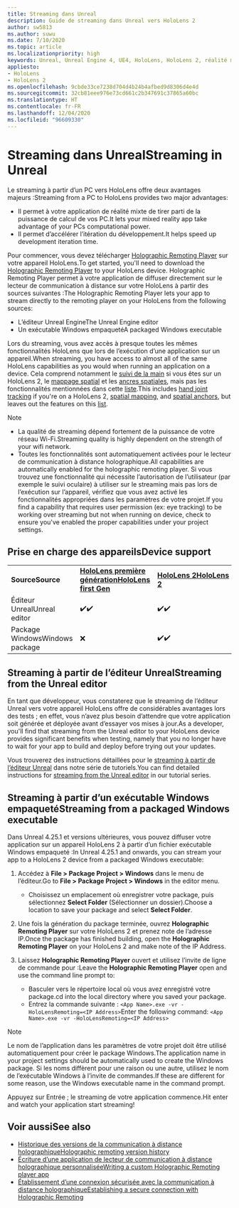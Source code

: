 ```yaml
---
title: Streaming dans Unreal
description: Guide de streaming dans Unreal vers HoloLens 2
author: sw5813
ms.author: suwu
ms.date: 7/10/2020
ms.topic: article
ms.localizationpriority: high
keywords: Unreal, Unreal Engine 4, UE4, HoloLens, HoloLens 2, réalité mixte, tutoriel, streaming, PC, application de communication à distance holographique, holographic remoting player, documentation, casque de réalité mixte, casque windows mixed reality, casque de réalité virtuelle
appliesto:
- HoloLens
- HoloLens 2
ms.openlocfilehash: 9cbde33ce7238d704d4b24b4afbed9d8306d4e4d
ms.sourcegitcommit: 32cb81eee976e73cd661c2b347691c37865a60bc
ms.translationtype: HT
ms.contentlocale: fr-FR
ms.lasthandoff: 12/04/2020
ms.locfileid: "96609330"
---
```

# <a name="streaming-in-unreal"></a><span data-ttu-id="6aaae-104">Streaming dans Unreal</span><span class="sxs-lookup"><span data-stu-id="6aaae-104">Streaming in Unreal</span></span>

<span data-ttu-id="6aaae-105">Le streaming à partir d’un PC vers HoloLens offre deux avantages majeurs :</span><span class="sxs-lookup"><span data-stu-id="6aaae-105">Streaming from a PC to HoloLens provides two major advantages:</span></span> 
* <span data-ttu-id="6aaae-106">Il permet à votre application de réalité mixte de tirer parti de la puissance de calcul de vos PC.</span><span class="sxs-lookup"><span data-stu-id="6aaae-106">It lets your mixed reality app take advantage of your PCs computational power.</span></span> 
* <span data-ttu-id="6aaae-107">Il permet d’accélérer l’itération du développement.</span><span class="sxs-lookup"><span data-stu-id="6aaae-107">It helps speed up development iteration time.</span></span> 

<span data-ttu-id="6aaae-108">Pour commencer, vous devez télécharger [Holographic Remoting Player](../platform-capabilities-and-apis/holographic-remoting-player.md) sur votre appareil HoloLens.</span><span class="sxs-lookup"><span data-stu-id="6aaae-108">To get started, you'll need to download the [Holographic Remoting Player](../platform-capabilities-and-apis/holographic-remoting-player.md) to your HoloLens device.</span></span> <span data-ttu-id="6aaae-109">Holographic Remoting Player permet à votre application de diffuser directement sur le lecteur de communication à distance sur votre HoloLens à partir des sources suivantes :</span><span class="sxs-lookup"><span data-stu-id="6aaae-109">The Holographic Remoting Player lets your app to stream  directly to the remoting player on your HoloLens from the following sources:</span></span>

* <span data-ttu-id="6aaae-110">L’éditeur Unreal Engine</span><span class="sxs-lookup"><span data-stu-id="6aaae-110">The Unreal Engine editor</span></span>
* <span data-ttu-id="6aaae-111">Un exécutable Windows empaqueté</span><span class="sxs-lookup"><span data-stu-id="6aaae-111">A packaged Windows executable</span></span> 

<span data-ttu-id="6aaae-112">Lors du streaming, vous avez accès à presque toutes les mêmes fonctionnalités HoloLens que lors de l’exécution d’une application sur un appareil.</span><span class="sxs-lookup"><span data-stu-id="6aaae-112">When streaming, you have access to almost all of the same HoloLens capabilities as you would when running an application on a device.</span></span> <span data-ttu-id="6aaae-113">Cela comprend notamment le [suivi de la main](unreal-hand-tracking.md) si vous êtes sur un HoloLens 2, le [mappage spatial](unreal-spatial-mapping.md) et les [ancres spatiales](unreal-spatial-anchors.md), mais pas les fonctionnalités mentionnées dans cette [liste](../platform-capabilities-and-apis/holographic-remoting-troubleshooting.md).</span><span class="sxs-lookup"><span data-stu-id="6aaae-113">This includes [hand joint tracking](unreal-hand-tracking.md) if you're on a HoloLens 2, [spatial mapping](unreal-spatial-mapping.md), and [spatial anchors](unreal-spatial-anchors.md), but leaves out the features on this [list](../platform-capabilities-and-apis/holographic-remoting-troubleshooting.md).</span></span> 

> [!NOTE]
> * <span data-ttu-id="6aaae-114">La qualité de streaming dépend fortement de la puissance de votre réseau Wi-Fi.</span><span class="sxs-lookup"><span data-stu-id="6aaae-114">Streaming quality is highly dependent on the strength of your wifi network.</span></span>
> * <span data-ttu-id="6aaae-115">Toutes les fonctionnalités sont automatiquement activées pour le lecteur de communication à distance holographique.</span><span class="sxs-lookup"><span data-stu-id="6aaae-115">All capabilities are automatically enabled for the holographic remoting player.</span></span> <span data-ttu-id="6aaae-116">Si vous trouvez une fonctionnalité qui nécessite l’autorisation de l’utilisateur (par exemple le suivi oculaire) à utiliser sur le streaming mais pas lors de l’exécution sur l’appareil, vérifiez que vous avez activé les fonctionnalités appropriées dans les paramètres de votre projet.</span><span class="sxs-lookup"><span data-stu-id="6aaae-116">If you find a capability that requires user permission (ex: eye tracking) to be working over streaming but not when running on device, check to ensure you've enabled the proper capabilities under your project settings.</span></span>

## <a name="device-support"></a><span data-ttu-id="6aaae-117">Prise en charge des appareils</span><span class="sxs-lookup"><span data-stu-id="6aaae-117">Device support</span></span>

<table>
    <colgroup>
    <col width="33%" />
    <col width="33%" />
    <col width="33%" />
    </colgroup>
    <tr>
        <td><span data-ttu-id="6aaae-118"><strong>Source</strong></span><span class="sxs-lookup"><span data-stu-id="6aaae-118"><strong>Source</strong></span></span></td>
        <td><span data-ttu-id="6aaae-119"><a href="https://docs.microsoft.com/hololens/hololens1-hardware"><strong>HoloLens première génération</strong></a></span><span class="sxs-lookup"><span data-stu-id="6aaae-119"><a href="https://docs.microsoft.com/hololens/hololens1-hardware"><strong>HoloLens first Gen</strong></a></span></span></td>
        <td><span data-ttu-id="6aaae-120"><a href="https://www.microsoft.com/hololens/hardware"><strong>HoloLens 2</strong></a></span><span class="sxs-lookup"><span data-stu-id="6aaae-120"><a href="https://www.microsoft.com/hololens/hardware"><strong>HoloLens 2</strong></a></span></span></td>
        <td><span data-ttu-id="6aaae-121"><strong>Casques immersifs</strong></span><span class="sxs-lookup"><span data-stu-id="6aaae-121"><strong>Immersive Headsets</strong></span></span></td>
    </tr>
     <tr>
        <td><span data-ttu-id="6aaae-122">Éditeur Unreal</span><span class="sxs-lookup"><span data-stu-id="6aaae-122">Unreal editor</span></span></td>
        <td><span data-ttu-id="6aaae-123">✔️</span><span class="sxs-lookup"><span data-stu-id="6aaae-123">✔️</span></span></td>
        <td><span data-ttu-id="6aaae-124">✔️</span><span class="sxs-lookup"><span data-stu-id="6aaae-124">✔️</span></span></td>
        <td>❌</td>
    </tr>
    <tr>
        <td><span data-ttu-id="6aaae-125">Package Windows</span><span class="sxs-lookup"><span data-stu-id="6aaae-125">Windows package</span></span></td>
        <td>❌</td>
        <td><span data-ttu-id="6aaae-126">✔️</span><span class="sxs-lookup"><span data-stu-id="6aaae-126">✔️</span></span></td>
        <td>❌</td>
    </tr>

</table>

## <a name="streaming-from-the-unreal-editor"></a><span data-ttu-id="6aaae-127">Streaming à partir de l’éditeur Unreal</span><span class="sxs-lookup"><span data-stu-id="6aaae-127">Streaming from the Unreal editor</span></span>

<span data-ttu-id="6aaae-128">En tant que développeur, vous constaterez que le streaming de l’éditeur Unreal vers votre appareil HoloLens offre de considérables avantages lors des tests ; en effet, vous n’avez plus besoin d’attendre que votre application soit générée et déployée avant d’essayer vos mises à jour.</span><span class="sxs-lookup"><span data-stu-id="6aaae-128">As a developer, you'll find that streaming from the Unreal editor to your HoloLens device provides significant benefits when testing, namely that you no longer have to wait for your app to build and deploy before trying out your updates.</span></span>

<span data-ttu-id="6aaae-129">Vous trouverez des instructions détaillées pour le [streaming à partir de l’éditeur Unreal](tutorials/unreal-uxt-ch6.md#device-only-streaming) dans notre série de tutoriels.</span><span class="sxs-lookup"><span data-stu-id="6aaae-129">You can find detailed instructions for [streaming from the Unreal editor](tutorials/unreal-uxt-ch6.md#device-only-streaming) in our tutorial series.</span></span>

## <a name="streaming-from-a-packaged-windows-executable"></a><span data-ttu-id="6aaae-130">Streaming à partir d’un exécutable Windows empaqueté</span><span class="sxs-lookup"><span data-stu-id="6aaae-130">Streaming from a packaged Windows executable</span></span>

<span data-ttu-id="6aaae-131">Dans Unreal 4.25.1 et versions ultérieures, vous pouvez diffuser votre application sur un appareil HoloLens 2 à partir d’un fichier exécutable Windows empaqueté :</span><span class="sxs-lookup"><span data-stu-id="6aaae-131">In Unreal 4.25.1 and onwards, you can stream your app to a HoloLens 2 device from a packaged Windows executable:</span></span> 

1. <span data-ttu-id="6aaae-132">Accédez à **File > Package Project > Windows** dans le menu de l’éditeur.</span><span class="sxs-lookup"><span data-stu-id="6aaae-132">Go to **File > Package Project > Windows** in the editor menu.</span></span> 
    * <span data-ttu-id="6aaae-133">Choisissez un emplacement où enregistrer votre package, puis sélectionnez **Select Folder** (Sélectionner un dossier).</span><span class="sxs-lookup"><span data-stu-id="6aaae-133">Choose a location to save your package and select **Select Folder**.</span></span>

2. <span data-ttu-id="6aaae-134">Une fois la génération du package terminée, ouvrez **Holographic Remoting Player** sur votre HoloLens 2 et prenez note de l’adresse IP.</span><span class="sxs-lookup"><span data-stu-id="6aaae-134">Once the package has finished building, open the **Holographic Remoting Player** on your HoloLens 2 and make note of the IP Address.</span></span> 
3. <span data-ttu-id="6aaae-135">Laissez **Holographic Remoting Player** ouvert et utilisez l’invite de ligne de commande pour :</span><span class="sxs-lookup"><span data-stu-id="6aaae-135">Leave the **Holographic Remoting Player** open and use the command line prompt to:</span></span> 
    * <span data-ttu-id="6aaae-136">Basculer vers le répertoire local où vous avez enregistré votre package.</span><span class="sxs-lookup"><span data-stu-id="6aaae-136">cd into the local directory where you saved your package.</span></span>
    * <span data-ttu-id="6aaae-137">Entrez la commande suivante : ```<App Name>.exe -vr -HoloLensRemoting=<IP Address>```</span><span class="sxs-lookup"><span data-stu-id="6aaae-137">Enter the following command: ```<App Name>.exe -vr -HoloLensRemoting=<IP Address>```</span></span>

> [!NOTE]
> <span data-ttu-id="6aaae-138">Le nom de l’application dans les paramètres de votre projet doit être utilisé automatiquement pour créer le package Windows.</span><span class="sxs-lookup"><span data-stu-id="6aaae-138">The application name in your project settings should be automatically used to create the Windows package.</span></span> <span data-ttu-id="6aaae-139">Si les noms diffèrent pour une raison ou une autre, utilisez le nom de l’exécutable Windows à l’invite de commandes.</span><span class="sxs-lookup"><span data-stu-id="6aaae-139">If these are different for some reason, use the Windows executable name in the command prompt.</span></span>

<span data-ttu-id="6aaae-140">Appuyez sur Entrée ; le streaming de votre application commence.</span><span class="sxs-lookup"><span data-stu-id="6aaae-140">Hit enter and watch your application start streaming!</span></span>

## <a name="see-also"></a><span data-ttu-id="6aaae-141">Voir aussi</span><span class="sxs-lookup"><span data-stu-id="6aaae-141">See also</span></span>

* [<span data-ttu-id="6aaae-142">Historique des versions de la communication à distance holographique</span><span class="sxs-lookup"><span data-stu-id="6aaae-142">Holographic remoting version history</span></span>](../platform-capabilities-and-apis/holographic-remoting-version-history.md)
* [<span data-ttu-id="6aaae-143">Écriture d’une application de lecteur de communication à distance holographique personnalisée</span><span class="sxs-lookup"><span data-stu-id="6aaae-143">Writing a custom Holographic Remoting player app</span></span>](../platform-capabilities-and-apis/holographic-remoting-create-player.md)
* [<span data-ttu-id="6aaae-144">Établissement d’une connexion sécurisée avec la communication à distance holographique</span><span class="sxs-lookup"><span data-stu-id="6aaae-144">Establishing a secure connection with Holographic Remoting</span></span>](../platform-capabilities-and-apis/holographic-remoting-secure-connection.md)
